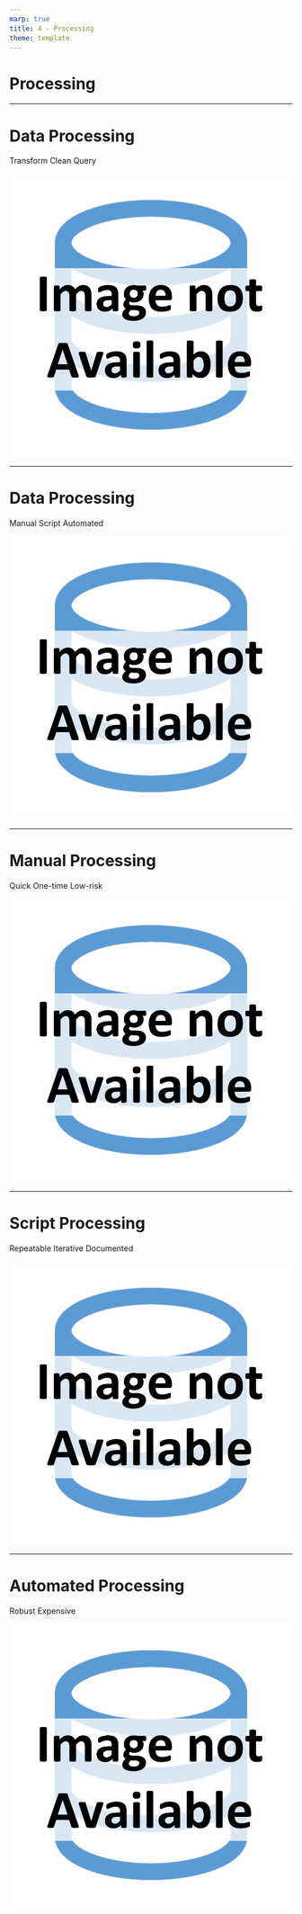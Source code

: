 ```yaml
---
marp: true
title: 4 - Processing
theme: template
---
```


<!-- _class: title-only -->

# Processing

---

<!-- _class: title-two-content-left-center -->

# Data Processing

Transform
Clean
Query

![image An icon of a database in a flat minimalist style](images/placeholder.png)

---

<!-- _class: title-two-content-left-center -->

# Data Processing

Manual
Script
Automated

![image An icon of a database in a flat minimalist style](images/placeholder.png)

---

<!-- _class: title-two-content-left-center -->

# Manual Processing

Quick
One-time
Low-risk

![image An icon of a database in a flat minimalist style](images/placeholder.png)

---

<!-- _class: title-two-content-left-center -->

# Script Processing

Repeatable
Iterative
Documented

![image An icon of a database in a flat minimalist style](images/placeholder.png)

---

<!-- _class: title-two-content-left-center -->

# Automated Processing

Robust
Expensive

![image An icon of a database in a flat minimalist style](images/placeholder.png)